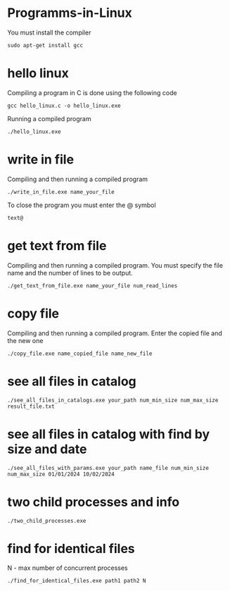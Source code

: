 # Programms-in-Linux

You must install the compiler

```
sudo apt-get install gcc
```
# hello linux

Compiling a program in C is done using the following code

```
gcc hello_linux.c -o hello_linux.exe
```

Running a compiled program

```
./hello_linux.exe
```

# write in file

Compiling and then running a compiled program

```
./write_in_file.exe name_your_file
```

To close the program you must enter the @ symbol

```
text@
```

# get text from file

Compiling and then running a compiled program. You must specify the file name and the number of lines to be output.

```
./get_text_from_file.exe name_your_file num_read_lines
```
# copy file

Compiling and then running a compiled program. Enter the copied file and the new one

```
./copy_file.exe name_copied_file name_new_file
```

# see all files in catalog

```
./see_all_files_in_catalogs.exe your_path num_min_size num_max_size result_file.txt
```

# see all files in catalog with find by size and date

```
./see_all_files_with_params.exe your_path name_file num_min_size num_max_size 01/01/2024 10/02/2024
```

# two child processes and info

```
./two_child_processes.exe
```

# find for identical files

N - max number of concurrent processes

```
./find_for_identical_files.exe path1 path2 N
```

